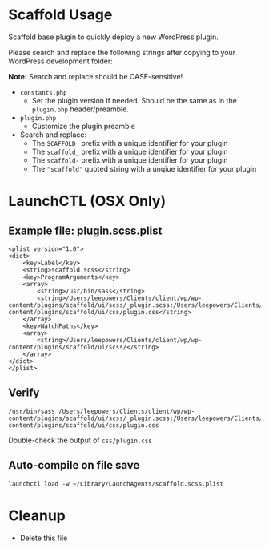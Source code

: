 # Scaffold Usage

Scaffold base plugin to quickly deploy a new WordPress plugin.

Please search and replace the following strings after copying to your WordPress development folder:

**Note:** Search and replace should be CASE-sensitive!

* `constants.php`
  * Set the plugin version if needed. Should be the same as in the `plugin.php` header/preamble.
* `plugin.php`
  * Customize the plugin preamble
* Search and replace:
  * The `SCAFFOLD_` prefix with a unique identifier for your plugin
  * The `scaffold_` prefix with a unique identifier for your plugin
  * The `scaffold-` prefix with a unique identifier for your plugin
  * The `"scaffold"` quoted string with a unqiue identifier for your plugin


# LaunchCTL (OSX Only)

## Example file: plugin.scss.plist

	<plist version="1.0">
	<dict>
	    <key>Label</key>
	    <string>scaffold.scss</string>
	    <key>ProgramArguments</key>
	    <array>
	        <string>/usr/bin/sass</string>
	        <string>/Users/leepowers/Clients/client/wp/wp-content/plugins/scaffold/ui/scss/_plugin.scss:/Users/leepowers/Clients/client/wp/wp-content/plugins/scaffold/ui/css/plugin.css</string>
	    </array>
	    <key>WatchPaths</key>
	    <array>
	        <string>/Users/leepowers/Clients/client/wp/wp-content/plugins/scaffold/ui/scss/</string>
	    </array>
	</dict>
	</plist>

## Verify

	/usr/bin/sass /Users/leepowers/Clients/client/wp/wp-content/plugins/scaffold/ui/scss/_plugin.scss:/Users/leepowers/Clients/client/wp/wp-content/plugins/scaffold/ui/css/plugin.css

Double-check the output of `css/plugin.css`

## Auto-compile on file save

	launchctl load -w ~/Library/LaunchAgents/scaffold.scss.plist


# Cleanup

* Delete this file